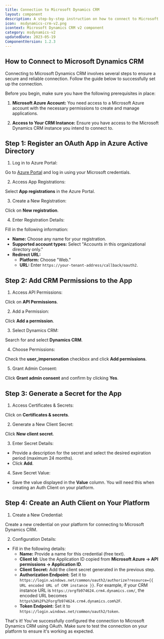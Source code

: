 ```yaml
---
title: Connection to Microsoft Dynamics CRM
layout: component
description: A step-by-step instruction on how to connect to Microsoft Dynamics CRM.
icon:  msdynamics-crm-v2.png
icontext: Microsoft Dynamics CRM v2 component
category: msdynamics-v2
updatedDate: 2023-05-19
ComponentVersion: 1.2.3
---
```


## How to Connect to Microsoft Dynamics CRM

Connecting to Microsoft Dynamics CRM involves several steps to ensure a secure and reliable connection. Follow the guide below to successfully set up the connection.

Before you begin, make sure you have the following prerequisites in place:

1. **Microsoft Azure Account:** You need access to a Microsoft Azure account with the necessary permissions to create and manage applications.

2. **Access to Your CRM Instance:** Ensure you have access to the Microsoft Dynamics CRM instance you intend to connect to.

## Step 1: Register an OAuth App in Azure Active Directory

1. Log in to Azure Portal:

Go to [Azure Portal](https://portal.azure.com/) and log in using your Microsoft credentials.

2. Access App Registrations:

Select **App registrations** in the Azure Portal.

3. Create a New Registration:

Click on **New registration**.

4. Enter Registration Details:

Fill in the following information:

* **Name:** Choose any name for your registration.
* **Supported account types:** Select "Accounts in this organizational directory only."
* **Redirect URL:**
  * **Platform:** Choose "Web."
  * **URL:** Enter `https://your-tenant-address/callback/oauth2`.

## Step 2: Add CRM Permissions to the App

1. Access API Permissions:

Click on **API Permissions**.

2. Add a Permission:

Click **Add a permission**.

3. Select Dynamics CRM:

Search for and select **Dynamics CRM**.

4. Choose Permissions:

Check the **user_impersonation** checkbox and click **Add permissions**.

5. Grant Admin Consent:

Click **Grant admin consent** and confirm by clicking **Yes**.

## Step 3: Generate a Secret for the App

1. Access Certificates & Secrets:

Click on **Certificates & secrets**.

2. Generate a New Client Secret:

Click **New client secret**.

3. Enter Secret Details:

* Provide a description for the secret and select the desired expiration period (maximum 24 months).
* Click **Add**.

4. Save Secret Value:

* Save the value displayed in the **Value** column. You will need this when creating an Auth Client on your platform.

## Step 4: Create an Auth Client on Your Platform

1. Create a New Credential:

Create a new credential on your platform for connecting to Microsoft Dynamics CRM.

2. Configuration Details:

* Fill in the following details:
  * **Name:** Provide a name for this credential (free text).
  * **Client Id:** Use the Application ID copied from **Microsoft Azure -> API permissions -> Application ID**.
  * **Client Secret:** Add the client secret generated in the previous step.
  * **Authorization Endpoint:** Set it to `https://login.windows.net/common/oauth2/authorize?resource={{ URL encoded URL of CRM instance }}`. For example, if your CRM instance URL is `https://orgfb974624.crm4.dynamics.com/`, the encoded URL becomes `https%3A%2F%2Forgfb974624.crm4.dynamics.com%2F`.
  * **Token Endpoint:** Set it to `https://login.windows.net/common/oauth2/token`.

That's it! You've successfully configured the connection to Microsoft Dynamics CRM using OAuth. Make sure to test the connection on your platform to ensure it's working as expected.
